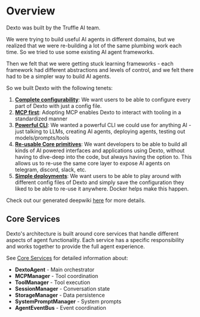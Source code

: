 # Overview

Dexto was built by the Truffle AI team.

We were trying to build useful AI agents in different domains, but we realized that we were re-building a lot of the same plumbing work each time. So we tried to use some existing AI agent frameworks.

Then we felt that we were getting stuck learning frameworks - each framework had different abstractions and levels of control, and we felt there had to be a simpler way to build AI agents.

So we built Dexto with the following tenets:
1. <ins>**Complete configurability**</ins>: We want users to be able to configure every part of Dexto with just a config file.
2. <ins>**MCP first**</ins>: Adopting MCP enables Dexto to interact with tooling in a standardized manner
3. <ins>**Powerful CLI**</ins>: We wanted a powerful CLI we could use for anything AI - just talking to LLMs, creating AI agents, deploying agents, testing out models/prompts/tools
4. <ins>**Re-usable Core primitives**</ins>: We want developers to be able to build all kinds of AI powered interfaces and applications using Dexto, without having to dive-deep into the code, but always having the option to. This allows us to re-use the same core layer to expose AI agents on telegram, discord, slack, etc.
5. <ins>**Simple deployments**</ins>: We want users to be able to play around with different config files of Dexto and simply save the configuration they liked to be able to re-use it anywhere. Docker helps make this happen.


Check out our generated deepwiki [here](https://deepwiki.com/truffle-ai/dexto) for more details.

## Core Services

Dexto's architecture is built around core services that handle different aspects of agent functionality. Each service has a specific responsibility and works together to provide the full agent experience.

See [Core Services](./services.md) for detailed information about:
- **DextoAgent** - Main orchestrator 
- **MCPManager** - Tool coordination
- **ToolManager** - Tool execution
- **SessionManager** - Conversation state
- **StorageManager** - Data persistence
- **SystemPromptManager** - System prompts
- **AgentEventBus** - Event coordination
